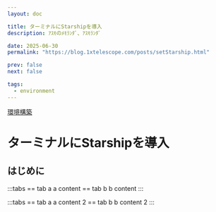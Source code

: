 ```yaml
---
layout: doc

title: ターミナルにStarshipを導入
description: ｱｽﾓのﾒﾓﾗﾝﾀﾞ、ｱｽﾓﾗﾝﾀﾞ

date: 2025-06-30
permalink: "https://blog.1xtelescope.com/posts/setStarship.html"

prev: false
next: false

tags:
  - environment
---
```


[環境構築](../tags/environment)

# ターミナルにStarshipを導入

## はじめに

:::tabs
== tab a
a content
== tab b
b content
:::

:::tabs
== tab a
a content 2
== tab b
b content 2
:::

